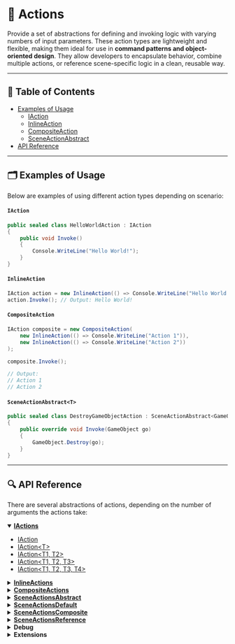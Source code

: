 # 🧩 Actions

Provide a set of abstractions for defining and invoking logic with varying numbers of input parameters. These action
types are lightweight and flexible, making them ideal for use in **command patterns and object-oriented design**. They allow developers to encapsulate behavior, combine multiple actions, or reference scene-specific
logic in a clean, reusable way.

---

## 📑 Table of Contents

- [Examples of Usage](#-examples-of-usage)
  - [IAction](#iaction)
  - [InlineAction](#inlineaction)
  - [CompositeAction](#compositeaction)
  - [SceneActionAbstract](#sceneactionabstractt)
- [API Reference](#-api-reference)

---

## 🗂 Examples of Usage

Below are examples of using different action types depending on scenario:

#### `IAction`

```csharp
public sealed class HelloWorldAction : IAction
{
    public void Invoke() 
    {
        Console.WriteLine("Hello World!");  
    } 
}
```

#### `InlineAction`

```csharp
IAction action = new InlineAction(() => Console.WriteLine("Hello World!"));
action.Invoke(); // Output: Hello World!
```

#### `CompositeAction`

```csharp
IAction composite = new CompositeAction(
    new InlineAction(() => Console.WriteLine("Action 1")),
    new InlineAction(() => Console.WriteLine("Action 2"))
);

composite.Invoke();

// Output:
// Action 1
// Action 2
```

#### `SceneActionAbstract<T>`

```csharp
public sealed class DestroyGameObjectAction : SceneActionAbstract<GameObject>
{
    public override void Invoke(GameObject go) 
    {
        GameObject.Destroy(go);  
    } 
}
```

---

## 🔍 API Reference

There are several abstractions of actions, depending on the number of arguments the actions take:

<details open>
  <summary><a href="IActions.md"><b>IActions</b></a></summary>
  <ul>
    <li><a href="IAction.md">IAction</a></li>
    <li><a href="IAction%601.md">IAction&lt;T&gt;</a></li>
    <li><a href="IAction%602.md">IAction&lt;T1, T2&gt;</a></li>
    <li><a href="IAction%603.md">IAction&lt;T1, T2, T3&gt;</a></li>
    <li><a href="IAction%604.md">IAction&lt;T1, T2, T3, T4&gt;</a></li>
  </ul>
</details>

<details>
  <summary><a href="InlineActions.md"><b>InlineActions</b></a></summary>
  <ul>
    <li><a href="InlineAction.md">InlineAction</a></li>
    <li><a href="InlineAction%601.md">InlineAction&lt;T&gt;</a></li>
    <li><a href="InlineAction%602.md">InlineAction&lt;T1, T2&gt;</a></li>
    <li><a href="InlineAction%603.md">InlineAction&lt;T1, T2, T3&gt;</a></li>
    <li><a href="InlineAction%604.md">InlineAction&lt;T1, T2, T3, T4&gt;</a></li>
  </ul>
</details>

<details>
  <summary><a href="CompositeActions.md"><b>CompositeActions</b></a></summary>
  <ul>
    <li><a href="CompositeAction.md">CompositeAction</a></li>
    <li><a href="CompositeAction%601.md">CompositeAction&lt;T&gt;</a></li>
    <li><a href="CompositeAction%602.md">CompositeAction&lt;T1, T2&gt;</a></li>
    <li><a href="CompositeAction%603.md">CompositeAction&lt;T1, T2, T3&gt;</a></li>
    <li><a href="CompositeAction%604.md">CompositeAction&lt;T1, T2, T3, T4&gt;</a></li>
  </ul>
</details>

<details>
  <summary><a href="SceneActionsAbstract.md"><b>SceneActionsAbstract</b></a></summary>
  <ul>
    <li><a href="SceneActionAbstract.md">SceneActionAbstract</a></li>
    <li><a href="SceneActionAbstract%601.md">SceneActionAbstract&lt;T&gt;</a></li>
    <li><a href="SceneActionAbstract%602.md">SceneActionAbstract&lt;T1, T2&gt;</a></li>
    <li><a href="SceneActionAbstract%603.md">SceneActionAbstract&lt;T1, T2, T3&gt;</a></li>
    <li><a href="SceneActionAbstract%604.md">SceneActionAbstract&lt;T1, T2, T3, T4&gt;</a></li>
  </ul>
</details>

<details>
  <summary><a href="SceneActionsDefault.md"><b>SceneActionsDefault</b></a></summary>
  <ul>
    <li><a href="SceneActionDefault.md">SceneActionDefault</a></li>
    <li><a href="SceneActionDefault%601.md">SceneActionDefault&lt;T&gt;</a></li>
    <li><a href="SceneActionDefault%602.md">SceneActionDefault&lt;T1, T2&gt;</a></li>
    <li><a href="SceneActionDefault%603.md">SceneActionDefault&lt;T1, T2, T3&gt;</a></li>
    <li><a href="SceneActionDefault%604.md">SceneActionDefault&lt;T1, T2, T3, T4&gt;</a></li>
  </ul>
</details>

<details>
  <summary><a href="SceneActionsComposite.md"><b>SceneActionsComposite</b></a></summary>
  <ul>
    <li><a href="SceneActionComposite.md">SceneActionComposite</a></li>
    <li><a href="SceneActionComposite%601.md">SceneActionComposite&lt;T&gt;</a></li>
    <li><a href="SceneActionComposite%602.md">SceneActionComposite&lt;T1, T2&gt;</a></li>
    <li><a href="SceneActionComposite%603.md">SceneActionComposite&lt;T1, T2, T3&gt;</a></li>
    <li><a href="SceneActionComposite%604.md">SceneActionComposite&lt;T1, T2, T3, T4&gt;</a></li>
  </ul>
</details>

<details>
  <summary><a href="SceneActionsReference.md"><b>SceneActionsReference</b></a></summary>
  <ul>
    <li><a href="SceneActionReference.md">SceneActionReference</a></li>
    <li><a href="SceneActionReference%601.md">SceneActionReference&lt;T&gt;</a></li>
    <li><a href="SceneActionReference%602.md">SceneActionReference&lt;T1, T2&gt;</a></li>
    <li><a href="SceneActionReference%603.md">SceneActionReference&lt;T1, T2, T3&gt;</a></li>
    <li><a href="SceneActionReference%604.md">SceneActionReference&lt;T1, T2, T3, T4&gt;</a></li>
  </ul>
</details>

<details>
  <summary><b>Debug</b></summary>
  <ul>
    <li><a href="PrintAction.md">PrintAction</a></li>
  </ul>
</details>

<details>
  <summary><b>Extensions</b></summary>
  <ul>
    <li><a href="ExtensionsInvokeRange.md">InvokeRange</a></li>
  </ul>
</details>